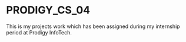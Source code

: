 # PRODIGY_CS_04
This is my projects work which has been assigned during my internship period at Prodigy InfoTech.
